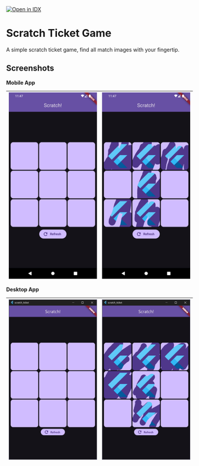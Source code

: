 <a href="https://idx.google.com/import?url=https%3A%2F%2Fgithub.com%2Fanoochit%2Fscratch_ticket">
  <picture>
    <source media="(prefers-color-scheme: dark)" srcset="https://cdn.idx.dev/btn/open_dark_20.svg">
    <source media="(prefers-color-scheme: light)" srcset="https://cdn.idx.dev/btn/open_light_20.svg">
    <img height="20" alt="Open in IDX" src="https://cdn.idx.dev/btn/open_purple_20.svg">
  </picture>
</a>

# Scratch Ticket Game

A simple scratch ticket game, find all match images with your fingertip.

## Screenshots

**Mobile App**

| ![](/screenshots/screenshot01.png) | ![](/screenshots/screenshot02.png) |
| ---------------------------------- | ---------------------------------- |

**Desktop App**

| ![](/screenshots/screenshot03.png) | ![](/screenshots/screenshot04.png) |
| ---------------------------------- | ---------------------------------- |
